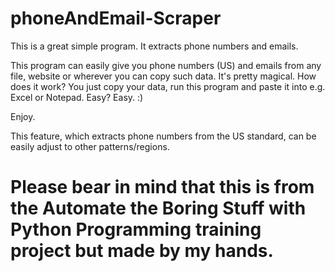 # phoneAndEmail-Scraper
This is a great simple program. It extracts phone numbers and emails.

This program can easily give you phone numbers (US) and emails from any file, website or wherever you can copy such data. It's pretty magical.
How does it work?
You just copy your data, run this program and paste it into e.g. Excel or Notepad.
Easy? Easy. :)

Enjoy.

This feature, which extracts phone numbers from the US standard, can be easily adjust to other patterns/regions.

# Please bear in mind that this is from the Automate the Boring Stuff with Python Programming training project but made by my hands.
